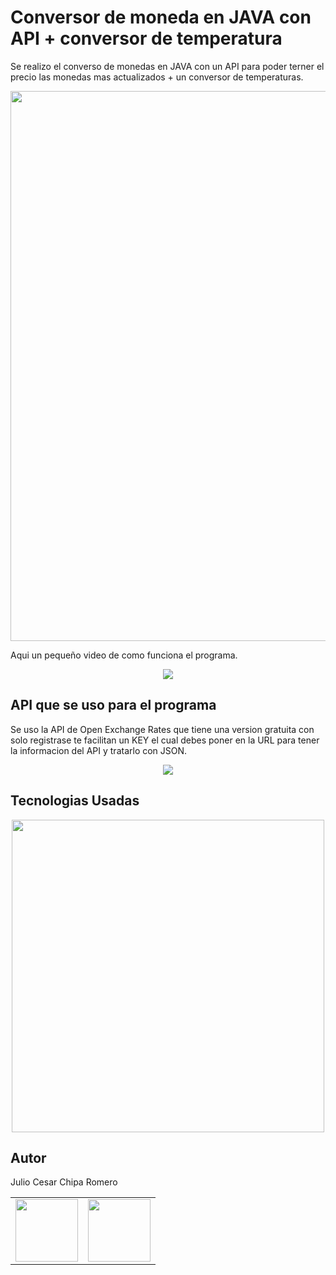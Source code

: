 # Conversor de moneda en JAVA con API + conversor de temperatura

Se realizo el converso de monedas en JAVA con un API para poder terner el precio las monedas mas actualizados + un conversor de temperaturas.
<p align="center">
<img src="https://user-images.githubusercontent.com/28883216/226151921-fde51cb1-0a28-4b83-9aef-94959b891f73.png" width="880">
</p>

Aqui un pequeño video de como funciona el programa.
<p align="center" with>
<img src="https://user-images.githubusercontent.com/28883216/226152285-7703c470-a2d2-46dc-89c3-37dc0d154ff7.gif">
</p>

## API que se uso para el programa

Se uso la API de Open Exchange Rates que tiene una version gratuita con solo registrase te facilitan un KEY el cual debes poner en la URL para tener la informacion del API y tratarlo con JSON.

<p align="center">
<img src="https://user-images.githubusercontent.com/28883216/226152647-f9c6c1cc-051a-462c-bec0-e999af702b86.jpg">
</p>

## Tecnologias Usadas
<p align="center" dir="auto">
<img src="https://user-images.githubusercontent.com/28883216/226420635-1599f9a6-abc3-426b-baab-a9c5b5cd93f7.png"  width="500">
</p>

## Autor
<p>Julio Cesar Chipa Romero </p>
<table >
<tr>
    <td><a href="https://www.linkedin.com/in/julio-chipa-latino/" target="_blank"><img src="https://user-images.githubusercontent.com/28883216/226421432-568919b8-8581-4bc2-8e51-ace5c7b398f1.png" width="100" ></a></td>
	<td><a href="https://github.com/juliochipa007" target="_blank"><img src="https://user-images.githubusercontent.com/28883216/226422136-fed4467a-94e3-4d7c-8ecb-b47acf9bd632.png" width="100"></a></td>
</tr>
</table>




